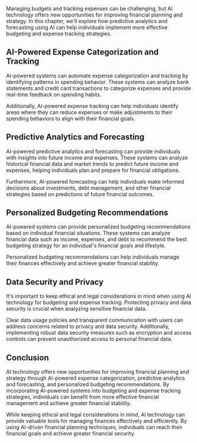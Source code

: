 
Managing budgets and tracking expenses can be challenging, but AI technology offers new opportunities for improving financial planning and strategy. In this chapter, we'll explore how predictive analytics and forecasting using AI can help individuals implement more effective budgeting and expense tracking strategies.

AI-Powered Expense Categorization and Tracking
----------------------------------------------

AI-powered systems can automate expense categorization and tracking by identifying patterns in spending behavior. These systems can analyze bank statements and credit card transactions to categorize expenses and provide real-time feedback on spending habits.

Additionally, AI-powered expense tracking can help individuals identify areas where they can reduce expenses or make adjustments to their spending behaviors to align with their financial goals.

Predictive Analytics and Forecasting
------------------------------------

AI-powered predictive analytics and forecasting can provide individuals with insights into future income and expenses. These systems can analyze historical financial data and market trends to predict future income and expenses, helping individuals plan and prepare for financial obligations.

Furthermore, AI-powered forecasting can help individuals make informed decisions about investments, debt management, and other financial strategies based on predictions of future financial outcomes.

Personalized Budgeting Recommendations
--------------------------------------

AI-powered systems can provide personalized budgeting recommendations based on individual financial situations. These systems can analyze financial data such as income, expenses, and debt to recommend the best budgeting strategy for an individual's financial goals and lifestyle.

Personalized budgeting recommendations can help individuals manage their finances effectively and achieve greater financial stability.

Data Security and Privacy
-------------------------

It's important to keep ethical and legal considerations in mind when using AI technology for budgeting and expense tracking. Protecting privacy and data security is crucial when analyzing sensitive financial data.

Clear data usage policies and transparent communication with users can address concerns related to privacy and data security. Additionally, implementing robust data security measures such as encryption and access controls can prevent unauthorized access to personal financial data.

Conclusion
----------

AI technology offers new opportunities for improving financial planning and strategy through AI-powered expense categorization, predictive analytics and forecasting, and personalized budgeting recommendations. By incorporating AI-powered systems into budgeting and expense tracking strategies, individuals can benefit from more effective financial management and achieve greater financial stability.

While keeping ethical and legal considerations in mind, AI technology can provide valuable tools for managing finances effectively and efficiently. By using AI-driven financial planning techniques, individuals can reach their financial goals and achieve greater financial security.
